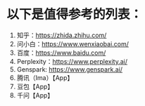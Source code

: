 # 以下是值得参考的列表：
1. 知乎：https://zhida.zhihu.com/
2. 问小白：https://www.wenxiaobai.com/
3. 百度：https://www.baidu.com/
4. Perplexity：https://www.perplexity.ai/
5. Genspark: https://www.genspark.ai/
6. 腾讯（Ima）【App】
7. 豆包【App】
8. 千问【App】
